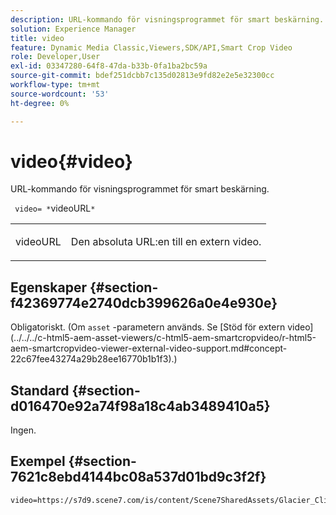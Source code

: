 ```yaml
---
description: URL-kommando för visningsprogrammet för smart beskärning.
solution: Experience Manager
title: video
feature: Dynamic Media Classic,Viewers,SDK/API,Smart Crop Video
role: Developer,User
exl-id: 03347280-64f8-47da-b33b-0fa1ba2bc59a
source-git-commit: bdef251dcbb7c135d02813e9fd82e2e5e32300cc
workflow-type: tm+mt
source-wordcount: '53'
ht-degree: 0%

---
```


# video{#video}

URL-kommando för visningsprogrammet för smart beskärning.

` video= *`videoURL`*`

<table id="table_C616483932C2482CA9794DDD7313FD7C"> 
 <tbody> 
  <tr> 
   <td colname="col1"> <p> <span class="codeph"> <span class="varname"> videoURL</span> </span> </p> </td> 
   <td colname="col2"> <p> Den absoluta URL:en till en extern video. </p> </td> 
  </tr> 
 </tbody> 
</table>

## Egenskaper {#section-f42369774e2740dcb399626a0e4e930e}

Obligatoriskt. (Om `asset` -parametern används. Se [Stöd för extern video]
(../../../c-html5-aem-asset-viewers/c-html5-aem-smartcropvideo/r-html5-aem-smartcropvideo-viewer-external-video-support.md#concept-22c67fee43274a29b28ee16770b1b1f3).)

## Standard {#section-d016470e92a74f98a18c4ab3489410a5}

Ingen.

## Exempel {#section-7621c8ebd4144bc08a537d01bd9c3f2f}

```
video=https://s7d9.scene7.com/is/content/Scene7SharedAssets/Glacier_Climber_MP4
```
